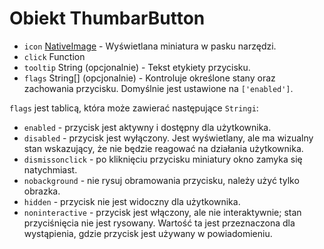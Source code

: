 # Obiekt ThumbarButton

* `icon` [NativeImage](../native-image.md) - Wyświetlana miniatura w pasku narzędzi.
* `click` Function
* `tooltip` String (opcjonalnie) - Tekst etykiety przycisku.
* `flags` String[] (opcjonalnie) - Kontroluje określone stany oraz zachowania przycisku. Domyślnie jest ustawione na `['enabled']`.

`flags` jest tablicą, która może zawierać następujące `Stringi`:

* `enabled` - przycisk jest aktywny i dostępny dla użytkownika.
* `disabled` - przycisk jest wyłączony. Jest wyświetlany, ale ma wizualny stan wskazujący, że nie będzie reagować na działania użytkownika.
* `dismissonclick` - po kliknięciu przycisku miniatury okno zamyka się natychmiast.
* `nobackground` - nie rysuj obramowania przycisku, należy użyć tylko obrazka.
* `hidden` - przycisk nie jest widoczny dla użytkownika.
* `noninteractive` - przycisk jest włączony, ale nie interaktywnie; stan przyciśnięcia nie jest rysowany. Wartość ta jest przeznaczona dla wystąpienia, gdzie przycisk jest używany w powiadomieniu.